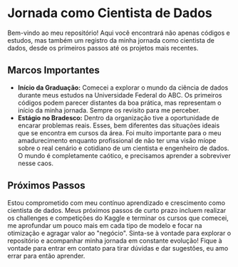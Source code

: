 # Jornada como Cientista de Dados

Bem-vindo ao meu repositório! Aqui você encontrará não apenas códigos e estudos, mas também um registro da minha jornada como cientista de dados, desde os primeiros passos até os projetos mais recentes.

## Marcos Importantes

- **Início da Graduação:** Comecei a explorar o mundo da ciência de dados durante meus estudos na Universidade Federal do ABC. Os primeiros códigos podem parecer distantes da boa prática, mas representam o início da minha jornada. Sempre os revisito para me perceber.
- **Estágio no Bradesco:** Dentro da organização tive a oportunidade de encarar problemas reais. Esses, bem diferentes das situações ideais que se encontra em cursos da área. Foi muito importante para o meu amadurecimento enquanto profissional de não ter uma visão míope sobre o real cenário e cotidiano de um cientista e engenheiro de dados. O mundo é completamente caótico, e precisamos aprender a sobreviver nesse caos.
  
## Próximos Passos

Estou comprometido com meu contínuo aprendizado e crescimento como cientista de dados. Meus próximos passos de curto prazo incluem realizar os challenges e competições do Kaggle e terminar os cursos que comecei, me aprofundar um pouco mais em cada tipo de modelo e focar na otimização e agragar valor ao "negócio".
Sinta-se à vontade para explorar o repositório e acompanhar minha jornada em constante evolução! Fique à vontade para entrar em contato para tirar dúvidas e dar sugestões, eu amo errar para então aprender.

